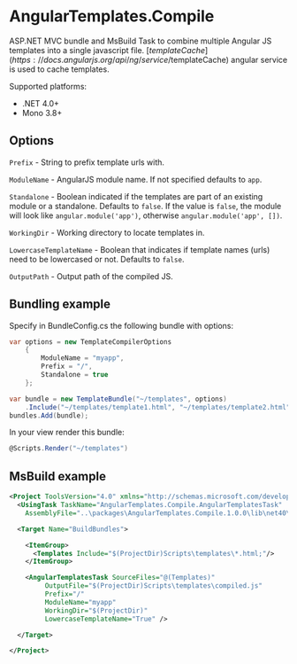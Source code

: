 AngularTemplates.Compile
========================

ASP.NET MVC bundle and MsBuild Task to combine multiple Angular JS templates into a single javascript file. [$templateCache](https://docs.angularjs.org/api/ng/service/$templateCache)  angular service is used to cache templates.

Supported platforms:

- .NET 4.0+
- Mono 3.8+

## Options
`Prefix` - String to prefix template urls with.

`ModuleName` - AngularJS module name. If not specified defaults to `app`.

`Standalone` - Boolean indicated if the templates are part of an existing module or a standalone. Defaults to `false`. If the value is `false`, the module will look like `angular.module('app')`, otherwise `angular.module('app', [])`.

`WorkingDir` - Working directory to locate templates in.

`LowercaseTemplateName` - Boolean that indicates if template names (urls) need to be lowercased or not. Defaults to `false`.

`OutputPath` - Output path of the compiled JS.

## Bundling example

Specify in BundleConfig.cs the following bundle with options:

```csharp
var options = new TemplateCompilerOptions
	{
	    ModuleName = "myapp",
	    Prefix = "/",
	    Standalone = true
	};

var bundle = new TemplateBundle("~/templates", options)
	.Include("~/templates/template1.html", "~/templates/template2.html");
bundles.Add(bundle);
```

In your view render this bundle:

```csharp
@Scripts.Render("~/templates")
```

## MsBuild example

```xml
<Project ToolsVersion="4.0" xmlns="http://schemas.microsoft.com/developer/MsBuild/2003" DefaultTargets="BuildBundles">
  <UsingTask TaskName="AngularTemplates.Compile.AngularTemplatesTask"
  	AssemblyFile="..\packages\AngularTemplates.Compile.1.0.0\lib\net40\AngularTemplates.Compile.dll" />

  <Target Name="BuildBundles">

    <ItemGroup>
      <Templates Include="$(ProjectDir)Scripts\templates\*.html;"/>
    </ItemGroup>

    <AngularTemplatesTask SourceFiles="@(Templates)"
         OutputFile="$(ProjectDir)Scripts\templates\compiled.js"
         Prefix="/"
         ModuleName="myapp"
         WorkingDir="$(ProjectDir)"
         LowercaseTemplateName="True" />

  </Target>

</Project>
```
